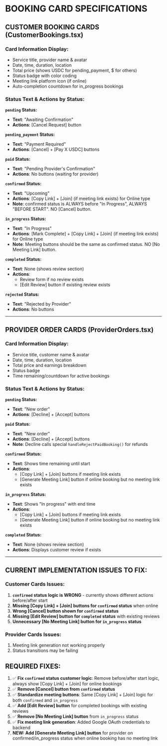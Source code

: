 # **BOOKING CARD SPECIFICATIONS**

## **CUSTOMER BOOKING CARDS (CustomerBookings.tsx)**

### **Card Information Display:**
- Service title, provider name & avatar
- Date, time, duration, location  
- Total price (shows USDC for pending_payment, $ for others)
- Status badge with color coding
- Meeting link platform icon (if online)
- Auto-completion countdown for in_progress bookings

### **Status Text & Actions by Status:**

**`pending` Status:**
- **Text**: "Awaiting Confirmation"  
- **Actions**: [Cancel Request] button

**`pending_payment` Status:**
- **Text**: "Payment Required"
- **Actions**: [Cancel] + [Pay X USDC] buttons

**`paid` Status:** 
- **Text**: "Pending Provider's Confirmation"
- **Actions**: No buttons (waiting for provider)

**`confirmed` Status:**
- **Text**: "Upcoming" 
- **Actions**: [Copy Link] + [Join] (if meeting link exists) for Online type
- **Note**: confirmed status is ALWAYS before "In Progress", ALWAYS "BEFORE START". NO [Cancel] button.

**`in_progress` Status:**
- **Text**: "In Progress" 
- **Actions**: [Mark Complete] + [Copy Link] + [Join] (if meeting link exists) for Online type
- **Note**: Meeting buttons should be the same as confirmed status. NO [No Meeting Link] button.

**`completed` Status:**
- **Text**: None (shows review section)
- **Actions**: 
  - Review form if no review exists
  - [Edit Review] button if existing review exists

**`rejected` Status:**
- **Text**: "Rejected by Provider"
- **Actions**: No buttons

---

## **PROVIDER ORDER CARDS (ProviderOrders.tsx)**

### **Card Information Display:**
- Service title, customer name & avatar
- Date, time, duration, location
- Total price and earnings breakdown
- Status badge 
- Time remaining/countdown for active bookings

### **Status Text & Actions by Status:**

**`pending` Status:**
- **Text**: "New order"
- **Actions**: [Decline] + [Accept] buttons

**`paid` Status:**
- **Text**: "New order" 
- **Actions**: [Decline] + [Accept] buttons
- **Note**: Decline calls special `handleRejectPaidBooking()` for refunds

**`confirmed` Status:**
- **Text**: Shows time remaining until start
- **Actions**: 
  - [Copy Link] + [Join] buttons if meeting link exists
  - [Generate Meeting Link] button if online booking but no meeting link exists

**`in_progress` Status:**  
- **Text**: Shows "In progress" with end time
- **Actions**: 
  - [Copy Link] + [Join] buttons if meeting link exists
  - [Generate Meeting Link] button if online booking but no meeting link exists

**`completed` Status:**
- **Text**: None (shows review section)
- **Actions**: Displays customer review if exists

---

## **CURRENT IMPLEMENTATION ISSUES TO FIX:**

### **Customer Cards Issues:**
1. **`confirmed` status logic is WRONG** - currently shows different actions before/after start
2. **Missing [Copy Link] + [Join] buttons for `confirmed` status** when online
3. **Wrong [Cancel] button shown for `confirmed` status** 
4. **Missing [Edit Review] button for `completed` status** with existing reviews
5. **Unnecessary [No Meeting Link] button for `in_progress` status**

### **Provider Cards Issues:**
1. Meeting link generation not working properly
2. Status transitions may be failing

## **REQUIRED FIXES:**

1. ✅ **Fix `confirmed` status customer logic**: Remove before/after start logic, always show [Copy Link] + [Join] for online bookings
2. ✅ **Remove [Cancel] button from `confirmed` status** 
3. ✅ **Standardize meeting buttons**: Same [Copy Link] + [Join] logic for both `confirmed` and `in_progress`
4. ✅ **Add [Edit Review] button** for completed bookings with existing reviews
5. ✅ **Remove [No Meeting Link] button** from `in_progress` status
6. ✅ **Fix meeting link generation**: Added Google OAuth credentials to backend
7. **NEW: Add [Generate Meeting Link] button** for provider on confirmed/in_progress status when online booking has no meeting link